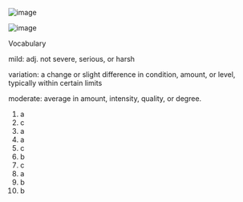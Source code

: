 ![image](https://github.com/jeuneseven/ReadingNotes/assets/8426758/87b313dd-3743-4345-9078-fe0f1eb80590)

![image](https://github.com/jeuneseven/ReadingNotes/assets/8426758/c33f694b-3f34-4be1-9746-cb26d222af5e)

Vocabulary

mild: adj. not severe, serious, or harsh

variation: a change or slight difference in condition, amount, or level, typically within certain limits

moderate: average in amount, intensity, quality, or degree.

1. a
2. c
3. a
4. a
5. c
6. b
7. c
8. a
9. b
10. b
